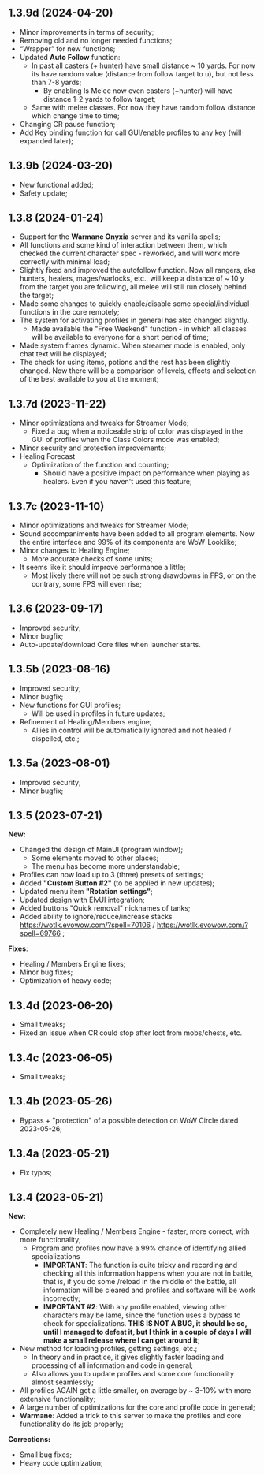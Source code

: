 ## 1.3.9d (2024-04-20)
- Minor improvements in terms of security;
- Removing old and no longer needed functions;
- “Wrapper” for new functions;
- Updated **Auto Follow** function:
  - In past all casters (+ hunter) have small distance ~ 10 yards. For now its have random value (distance from follow target to u), but  not less than 7-8 yards;
    - By enabling Is Melee now even casters (+hunter) will have distance 1-2 yards to follow target;
  - Same with melee classes. For now they have random follow distance which change time to time;
- Changing CR pause function;
- Add Key binding function for call GUI/enable profiles to any key (will expanded later);

## 1.3.9b (2024-03-20)
- New functional added;
- Safety update;

## 1.3.8 (2024-01-24)
- Support for the **Warmane Onyxia** server and its vanilla spells;
- All functions and some kind of interaction between them, which checked the current character spec - reworked, and will work more correctly with minimal load;
- Slightly fixed and improved the autofollow function. Now all rangers, aka hunters, healers, mages/warlocks, etc., will keep a distance of ~ 10 y from the target you are following, all melee will still run closely behind the target;
- Made some changes to quickly enable/disable some special/individual functions in the core remotely;
- The system for activating profiles in general has also changed slightly.
  - Made available the "Free Weekend" function - in which all classes will be available to everyone for a short period of time;
- Made system frames dynamic. When streamer mode is enabled, only chat text will be displayed;
- The check for using items, potions and the rest has been slightly changed. Now there will be a comparison of levels, effects and selection of the best available to you at the moment;

## 1.3.7d (2023-11-22)
- Minor optimizations and tweaks for Streamer Mode;
  - Fixed a bug when a noticeable strip of color was displayed in the GUI of profiles when the Class Colors mode was enabled;
- Minor security and protection improvements;
- Healing Forecast
  - Optimization of the function and counting;
    - Should have a positive impact on performance when playing as healers. Even if you haven't used this feature;

## 1.3.7c (2023-11-10)
- Minor optimizations and tweaks for Streamer Mode;
- Sound accompaniments have been added to all program elements. Now the entire interface and 99% of its components are WoW-Looklike;
- Minor changes to Healing Engine;
  - More accurate checks of some units;
- It seems like it should improve performance a little;
  - Most likely there will not be such strong drawdowns in FPS, or on the contrary, some FPS will even rise;

## 1.3.6 (2023-09-17)
- Improved security;
- Minor bugfix;
- Auto-update/download Core files when launcher starts.

## 1.3.5b (2023-08-16)
- Improved security;
- Minor bugfix;
- New functions for GUI profiles;
   - Will be used in profiles in future updates;
- Refinement of Healing/Members engine;
   - Allies in control will be automatically ignored and not healed / dispelled, etc.;

## 1.3.5a (2023-08-01)
- Improved security;
- Minor bugfix;

## 1.3.5 (2023-07-21)
**New:**
- Changed the design of MainUI (program window);
	- Some elements moved to other places;
	- The menu has become more understandable;
- Profiles can now load up to 3 (three) presets of settings;
- Added **"Custom Button #2"** (to be applied in new updates);
- Updated menu item **"Rotation settings"**;
- Updated design with ElvUI integration;
- Added buttons "Quick removal" nicknames of tanks;
- Added ability to ignore/reduce/increase stacks https://wotlk.evowow.com/?spell=70106 / https://wotlk.evowow.com/?spell=69766 ;

**Fixes**:
- Healing / Members Engine fixes;
- Minor bug fixes;
- Optimization of heavy code;

## 1.3.4d (2023-06-20)
- Small tweaks;
- Fixed an issue when CR could stop after loot from mobs/chests, etc.

## 1.3.4c (2023-06-05)
- Small tweaks;

## 1.3.4b (2023-05-26)
- Bypass + "protection" of a possible detection on WoW Circle dated 2023-05-26;

## 1.3.4a (2023-05-21)
- Fix typos;

## 1.3.4 (2023-05-21)
**New:**
- Completely new Healing / Members Engine - faster, more correct, with more functionality;
	- Program and profiles now have a 99% chance of identifying allied specializations
		- **IMPORTANT**: The function is quite tricky and recording and checking all this information happens when you are not in battle, that is, if you do some /reload in the middle of the battle, all information will be cleared and profiles and software will be work incorrectly;
		- **IMPORTANT #2**: With any profile enabled, viewing other characters may be lame, since the function uses a bypass to check for specializations. **THIS IS NOT A BUG, it should be so, until I managed to defeat it, but I think in a couple of days I will make a small release where I can get around it**;
- New method for loading profiles, getting settings, etc.;
	- In theory and in practice, it gives slightly faster loading and processing of all information and code in general;
	- Also allows you to update profiles and some core functionality almost seamlessly;
- All profiles AGAIN got a little smaller, on average by ~ 3-10% with more extensive functionality;
- A large number of optimizations for the core and profile code in general;
- **Warmane**: Added a trick to this server to make the profiles and core functionality do its job properly;

**Corrections:**
- Small bug fixes;
- Heavy code optimization;